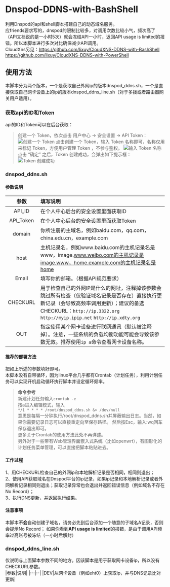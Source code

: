 # Dnspod-DDNS-with-BashShell
利用Dnspod的api和shell脚本搭建自己的动态域名服务。  
应friends要求写的，dnspod的限制比较多，对调用次数比较小气，频次高了（API文档说的是一小时5次）就会冻结API一小时，返回API usage is limited的报错。所以本脚本进行多次对比确保减少API调用。  
CloudXns另见：https://github.com/lixuy/CloudXNS-DDNS-with-BashShell  
https://github.com/lixuy/CloudXNS-DDNS-with-PowerShell  
## 使用方法
本脚本分为两个版本，一个是获取自己外网ip的版本dnspod_ddns.sh，一个是直接获取自己网卡设备上的ip的版本dnspod_ddns_line.sh（对于多拨或者路由器网关用户适用）。
### 获取api的ID和Token
api的ID和Token可以在后台获取：  
>创建一个 Token，依次点击 用户中心 -> 安全设置 -> API Token：
![创建一个 Token](https://support.dnspod.cn/Uploads/api-tokens-1.png)
>点击创建一个 Token，输入 Token 名称即可，名称仅用来标记 Token，方便用户管理 Token ，不参与鉴权。
![输入 Token 名称](https://support.dnspod.cn/Uploads/api-tokens-2.png)     
>点击 “确定” 之后，Token 创建成功，会弹出如下提示框：
![Token 创建成功](https://support.dnspod.cn/Uploads/api-tokens-3.png)
### dnspod_ddns.sh
#### 参数说明  
参数|填写说明
:-:|:-
|API_ID | 在个人中心后台的安全设置里面获取ID|
API_Token|在个人中心后台的安全设置里面获取Token
domain| 你所注册的主域名，例如baidu.com，qq.com，china.edu.cn，example.com
host|主机记录名，例如www.baidu.com的主机记录名是www，image.www.weibo.com的主机记录是image.www，home.example.com的主机记录名是home
Email|填写你的邮箱。（根据API规范要求）
CHECKURL|用于检查自己的外网IP是什么的网址，注释掉该参数会跳过所有检查（仅验证域名记录是否存在）直接执行更新记录（会导致高频率调用更新）；建议的备选CHECKURL：```http://ip.3322.org``` ```http://myip.ipip.net``` ```http://ip.xdty.org```
OUT|指定使用某个网卡设备进行联网通讯（默认被注释掉）。注意，一些系统的负载均衡功能可能会导致该参数无效。推荐使用```ip a```命令查看网卡设备名称。
#### 推荐的部署方法
把如上所述的参数填好即可。  
本脚本没有自带循环，因为linux平台几乎都有Crontab（计划任务），利用计划任务可以实现开机启动循环执行脚本并设定循环频率。  
>**命令参考**  
新建计划任务输入```crontab -e```  
按a进入编辑模式，输入   
 ```*/1 * * * * /root/dnspod_ddns.sh &> /dev/null```  
意思是每隔一分钟执行/root/dnspod_ddns.sh并屏蔽输出日志。当然，如果你需要记录日志可以直接重定向至保存路径。 
然后按Esc，输入:wq回车保存退出即可。  
更多关于Crontab的使用方法此处不再详述。  
另外对于一些带有Web管理界面嵌入式系统（比如openwrt），有图形化的计划任务菜单管理，可以直接把脚本粘贴进去。

#### 工作过程
1、用CHECKURL检查自己的外网ip和本地解析记录是否相同，相同则退出；  
2、使用API获取域名在Dnspod平台的ip记录，如果ip记录和本地解析记录或者外网解析记录相同则退出；获取记录异常也会退出并返回错误信息（例如域名不存在No Record）；  
3、执行DNS更新，并返回执行结果。
#### 注意事项
本脚本**不会**自动创建子域名，请务必先到后台添加一个随意的子域名A记录，否则会提示No Record；
如果你看到**API usage is limited**的报错，是由于调用API频率过高账号被冻结（一小时后解封）

### dnspod_ddns_line.sh
仅说明与上面脚本参数不同的地方。因该脚本是用于获取网卡设备ip，所以没有CHECKURL参数。  
|参数|说明|
|:-:|:-|
|DEV|从网卡设备（例如eht0）上获取ip，并与DNS记录比对更新|

